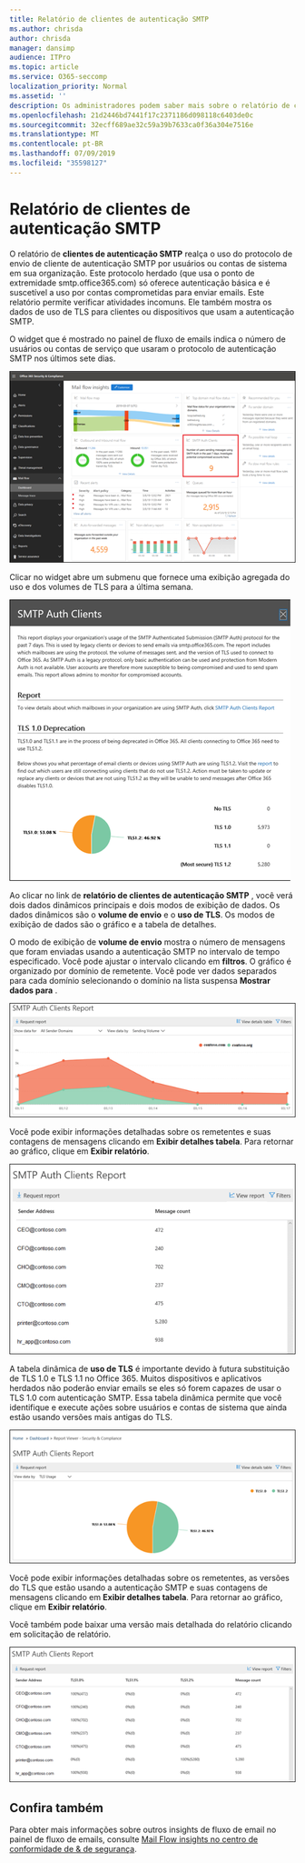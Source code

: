 ```yaml
---
title: Relatório de clientes de autenticação SMTP
ms.author: chrisda
author: chrisda
manager: dansimp
audience: ITPro
ms.topic: article
ms.service: O365-seccomp
localization_priority: Normal
ms.assetid: ''
description: Os administradores podem saber mais sobre o relatório de clientes de autenticação SMTP no painel de fluxo de emails no centro de conformidade do & de segurança.
ms.openlocfilehash: 21d2446bd7441f17c2371186d098118c6403de0c
ms.sourcegitcommit: 32ecff689ae32c59a39b7633ca0f36a304e7516e
ms.translationtype: MT
ms.contentlocale: pt-BR
ms.lasthandoff: 07/09/2019
ms.locfileid: "35598127"
---
```

# <a name="smtp-auth-clients-report"></a>Relatório de clientes de autenticação SMTP

O relatório de **clientes de autenticação SMTP** realça o uso do protocolo de envio de cliente de autenticação SMTP por usuários ou contas de sistema em sua organização. Este protocolo herdado (que usa o ponto de extremidade smtp.office365.com) só oferece autenticação básica e é suscetível a uso por contas comprometidas para enviar emails.  Este relatório permite verificar atividades incomuns. Ele também mostra os dados de uso de TLS para clientes ou dispositivos que usam a autenticação SMTP.

O widget que é mostrado no painel de fluxo de emails indica o número de usuários ou contas de serviço que usaram o protocolo de autenticação SMTP nos últimos sete dias.

![O relatório de clientes de autenticação SMTP no painel de fluxo de emails no centro de conformidade & segurança](media/smtp-auth-clients-report-selected.png)

Clicar no widget abre um submenu que fornece uma exibição agregada do uso e dos volumes de TLS para a última semana.

![O submenu no relatório de clientes de autenticação SMTP](media/smtp-auth-clients-flyout.png)

Ao clicar no link de **relatório de clientes de autenticação SMTP** , você verá dois dados dinâmicos principais e dois modos de exibição de dados. Os dados dinâmicos são o **volume de envio** e o **uso de TLS**. Os modos de exibição de dados são o gráfico e a tabela de detalhes.

O modo de exibição de **volume de envio** mostra o número de mensagens que foram enviadas usando a autenticação SMTP no intervalo de tempo especificado. Você pode ajustar o intervalo clicando em **filtros**. O gráfico é organizado por domínio de remetente. Você pode ver dados separados para cada domínio selecionando o domínio na lista suspensa **Mostrar dados para** .

![Enviando o volume no relatório de clientes de autenticação SMTP](media/smtp-auth-clients-report-sending-volume.png)

Você pode exibir informações detalhadas sobre os remetentes e suas contagens de mensagens clicando em **Exibir detalhes tabela**. Para retornar ao gráfico, clique em **Exibir relatório**.

![Tabela de detalhes para o envio de volume no relatório de clientes de autenticação SMTP](media/smtp-auth-clients-report-details-sending-volume.png)

A tabela dinâmica de **uso de TLS** é importante devido à futura substituição de TLS 1.0 e TLS 1.1 no Office 365. Muitos dispositivos e aplicativos herdados não poderão enviar emails se eles só forem capazes de usar o TLS 1.0 com autenticação SMTP. Essa tabela dinâmica permite que você identifique e execute ações sobre usuários e contas de sistema que ainda estão usando versões mais antigas do TLS.

![Uso de TLS no relatório de clientes de autenticação SMTP](media/smtp-auth-clients-report-tls-usage.png)

Você pode exibir informações detalhadas sobre os remetentes, as versões do TLS que estão usando a autenticação SMTP e suas contagens de mensagens clicando em **Exibir detalhes tabela**. Para retornar ao gráfico, clique em **Exibir relatório**.

Você também pode baixar uma versão mais detalhada do relatório clicando em solicitação de relatório.

![Tabela de detalhes para uso de TLS no relatório de clientes de autenticação SMTP](media/smtp-auth-clients-report-details-tls-usage.png)

## <a name="see-also"></a>Confira também

Para obter mais informações sobre outros insights de fluxo de email no painel de fluxo de emails, consulte [Mail Flow insights no centro de conformidade de & de segurança](mail-flow-insights-v2.md).
